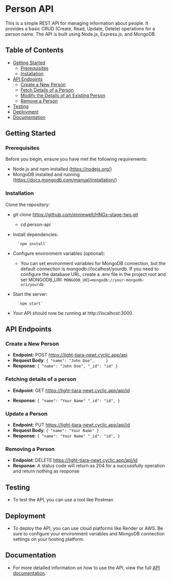 # Person API

This is a simple REST API for managing information about people. It provides a basic CRUD (Create, Read, Update, Delete) operations for a person name. The API is built using Node.js, Express.js, and MongoDB.

## Table of Contents

- [Getting Started](#getting-started)
  - [Prerequisites](#prerequisites)
  - [Installation](#installation)
- [API Endpoints](#api-endpoints)
  - [Create a New Person](#create-a-new-person)
  - [Fetch Details of a Person](#fetch-details-of-a-person)
  - [Modify the Details of an Existing Person](#modify-the-details-of-an-existing-person)
  - [Remove a Person](#remove-a-person)
- [Testing](#testing)
- [Deployment](#deployment)
- [Documentation](#documentation)

## Getting Started

### Prerequisites

Before you begin, ensure you have met the following requirements:

- Node.js and npm installed (https://nodejs.org/)
- MongoDB installed and running (https://docs.mongodb.com/manual/installation/)

### Installation

Clone the repository:

- git clone https://github.com/enniewelt/HNGx-stage-two.git

  - cd person-api

- Install dependencies:

        `npm install`

- Configure environment variables (optional):

  - You can set environment variables for MongoDB connection, but the default connection is mongodb://localhost/yourdb. If you need to configure the database URL, create a .env file in the project root and set MONGODB_URI:
    `MONGODB_URI=mongodb://your-mongodb-uri/yourdb`

- Start the server:

        `npm start`

- Your API should now be running at http://localhost:3000.

## API Endpoints

### Create a New Person

- **Endpoint**: POST https://light-tiara-newt.cyclic.app/api
- **Request Body**:
  `{
    "name": "John Doe",    
}`
- **Response**:
  `{
    "name": "John Doe",
    "_id": "id"
}`

### Fetching details of a person

- **Endpoint**: GET https://light-tiara-newt.cyclic.app/api/id

- **Response**:
  `{
    "name": "Your Name"
    "_id": "id",
}`

### Update a Person

- **Endpoint**: PUT https://light-tiara-newt.cyclic.app/api/id
- **Request Body**:
  `{
    "name": "Your Name"
}`
- **Response**:
  `{
    "name": "Your Name"
    "_id": "id",
}`

### Removing a Person

- **Endpoint**: DELETE https://light-tiara-newt.cyclic.app/api/id
- **Response**:
  A status code will return as 204 for a succussfully operation and return nothing as response

## Testing

- To test the API, you can use a tool like Postman

## Deployment

- To deploy the API, you can use cloud platforms like Render or AWS. Be sure to configure your environment variables and MongoDB connection settings on your hosting platform.

## Documentation

- For more detailed information on how to use the API, view the full [API documentation](https://github.com/enniewelt/HNGx-stage-two/blob/master/DOCUMENTATION.md).

